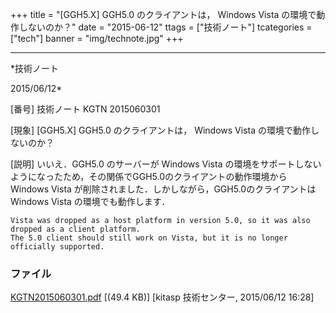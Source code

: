 ﻿+++
title = "[GGH5.X] GGH5.0 のクライアントは， Windows Vista の環境で動作しないのか？"
date = "2015-06-12"
ttags = ["技術ノート"]
tcategories = ["tech"]
banner = "img/technote.jpg"
+++

-----------------------------------------------------------------------------------------------------------------------------

*技術ノート

2015/06/12*


[番号]
技術ノート KGTN 2015060301

[現象]
[GGH5.X] GGH5.0 のクライアントは， Windows Vista
の環境で動作しないのか？

[説明]
いいえ．GGH5.0 のサーバーが Windows Vista
の環境をサポートしないようになったため，その関係でGGH5.0のクライアントの動作環境から
Windows Vista が削除されました．しかしながら，GGH5.0のクライアントは
Windows Vista の環境でも動作します．

    Vista was dropped as a host platform in version 5.0, so it was also dropped as a client platform.
    The 5.0 client should still work on Vista, but it is no longer officially supported.


### ファイル

 
 


[KGTN2015060301.pdf](http://techreport.kitasp.net/attachments/download/1914/KGTN2015060301.pdf)
 [(49.4 KB)] [kitasp 技術センター, 2015/06/12
16:28]


 


 

